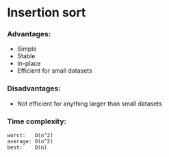 # Insertion sort
### Advantages:
* Simple
* Stable
* In-place
* Efficient for small datasets

### Disadvantages:
* Not efficient for anything larger than small datasets

### Time complexity:
    worst:   O(n^2)
    average: O(n^2)
    best:    O(n)
